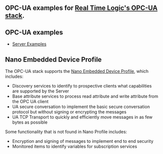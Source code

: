 ## OPC-UA examples for [Real Time Logic's OPC-UA stack](https://realtimelogic.com/products/opc-ua/).


## OPC-UA examples

* [Server Examples](server/README.md)



## Nano Embedded Device Profile

The OPC-UA stack supports the [Nano Embedded Device Profile](https://reference.opcfoundation.org/v104/Core/docs/Part7/6.6.65/), which includes:

* Discovery services to identify to prospective clients what capabilities are supported by the Server
* Base attribute services to process read attribute and write attribute from the OPC UA client
* UA secure conversation to implement the basic secure conversation protocol but without signing or encrypting the messages
* UA TCP Transport to quickly and efficiently move messages in as few bytes as possible

Some functionality that is not found in Nano Profile includes:

* Encryption and signing of messages to implement end to end security
* Monitored items to identify variables for subscription services

